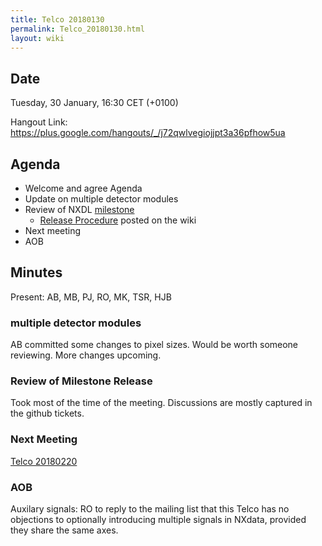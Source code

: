 ```yaml
---
title: Telco 20180130
permalink: Telco_20180130.html
layout: wiki
---
```


Date
----

Tuesday, 30 January, 16:30 CET (+0100)

<!-- end of autogeneration -->

Hangout Link:
<https://plus.google.com/hangouts/_/j72qwlvegiojjpt3a36pfhow5ua>


Agenda
------

-   Welcome and agree Agenda
-   Update on multiple detector modules
-   Review of NXDL [milestone](https://github.com/nexusformat/definitions/milestones)
    - [Release Procedure](https://github.com/nexusformat/definitions/wiki/Release-Procedure) posted on the wiki
-   Next meeting
-   AOB

Minutes
-------

Present: AB, MB, PJ, RO, MK, TSR, HJB

### multiple detector modules

AB committed some changes to pixel sizes. Would be worth someone reviewing. More changes upcoming.

### Review of Milestone Release

Took most of the time of the meeting. Discussions are mostly captured in the github tickets.

### Next Meeting
[Telco 20180220](Telco_20180220.html)

### AOB

Auxilary signals: RO to reply to the mailing list that this Telco has no objections to optionally introducing multiple signals in NXdata, provided they share the same axes. 

